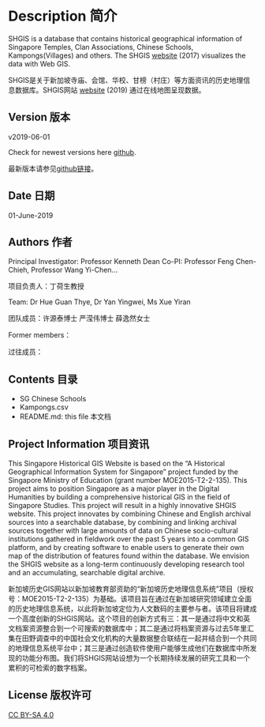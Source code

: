 # Description 简介
SHGIS is a database that contains historical geographical information of Singapore Temples, Clan Associations, Chinese Schools, Kampongs(Villages) and others.
The SHGIS [website](https://shgis.nus.edu.sg/) (2017) visualizes the data with Web GIS.

SHGIS是关于新加坡寺庙、会馆、华校、甘榜（村庄）等方面资讯的历史地理信息数据库。SHGIS网站 [website](https://shgis.nus.edu.sg/) (2019) 通过在线地图呈现数据。

## Version 版本

v2019-06-01

Check for newest versions here [github](https://github.com/chsshgis/Singapore-Historical-GIS).

最新版本请参见[github链接](https://github.com/chsshgis/Singapore-Historical-GIS)。

## Date 日期

01-June-2019


## Authors 作者


Principal Investigator: Professor Kenneth Dean
Co-PI: Professor Feng Chen-Chieh, Professor Wang Yi-Chen...

项目负责人：丁荷生教授


Team: Dr Hue Guan Thye, Dr Yan Yingwei, Ms Xue Yiran

团队成员：许源泰博士 严滢伟博士 薛逸然女士

Former members：

过往成员：


## Contents 目录

- SG Chinese Schools
- Kampongs.csv
- README.md: this file 本文档


## Project Information 项目资讯

This Singapore Historical GIS Website is based on the “A Historical Geographical Information System for Singapore” project funded by the Singapore Ministry of Education (grant number MOE2015-T2-2-135). This project aims to position Singapore as a major player in the Digital Humanities by building a comprehensive historical GIS in the field of Singapore Studies. This project will result in a highly innovative SHGIS website. This project innovates by combining Chinese and English archival sources into a searchable database, by combining and linking archival sources together with large amounts of data on Chinese socio-cultural institutions gathered in fieldwork over the past 5 years into a common GIS platform, and by creating software to enable users to generate their own map of the distribution of features found within the database. We envision the SHGIS website as a long-term continuously developing research tool and an accumulating, searchable digital archive. 

新加坡历史GIS网站以新加坡教育部资助的“新加坡历史地理信息系统”项目（授权号：MOE2015-T2-2-135）为基础。该项目旨在通过在新加坡研究领域建立全面的历史地理信息系统，以此将新加坡定位为人文数码的主要参与者。该项目将建成一个高度创新的SHGIS网站。这个项目的创新方式有三：其一是通过将中文和英文档案资源整合到一个可搜索的数据库中；其二是通过将档案资源与过去5年里汇集在田野调查中的中国社会文化机构的大量数据整合联结在一起并结合到一个共同的地理信息系统平台中；其三是通过创造软件使用户能够生成他们在数据库中所发现的功能分布图。我们将SHGIS网站设想为一个长期持续发展的研究工具和一个累积的可检索的数字档案。


## License 版权许可
[CC BY-SA 4.0](https://creativecommons.org/licenses/by-sa/4.0/)
